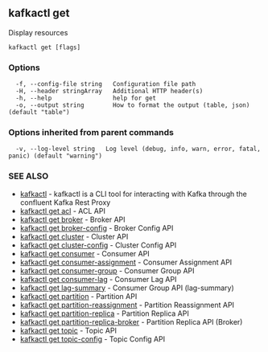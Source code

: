 ## kafkactl get

Display resources

```
kafkactl get [flags]
```

### Options

```
  -f, --config-file string   Configuration file path
  -H, --header stringArray   Additional HTTP header(s)
  -h, --help                 help for get
  -o, --output string        How to format the output (table, json) (default "table")
```

### Options inherited from parent commands

```
  -v, --log-level string   Log level (debug, info, warn, error, fatal, panic) (default "warning")
```

### SEE ALSO

* [kafkactl](kafkactl.md)	 - kafkactl is a CLI tool for interacting with Kafka through the confluent Kafka Rest Proxy
* [kafkactl get acl](kafkactl_get_acl.md)	 - ACL API
* [kafkactl get broker](kafkactl_get_broker.md)	 - Broker API
* [kafkactl get broker-config](kafkactl_get_broker-config.md)	 - Broker Config API
* [kafkactl get cluster](kafkactl_get_cluster.md)	 - Cluster API
* [kafkactl get cluster-config](kafkactl_get_cluster-config.md)	 - Cluster Config API
* [kafkactl get consumer](kafkactl_get_consumer.md)	 - Consumer API
* [kafkactl get consumer-assignment](kafkactl_get_consumer-assignment.md)	 - Consumer Assignment API
* [kafkactl get consumer-group](kafkactl_get_consumer-group.md)	 - Consumer Group API
* [kafkactl get consumer-lag](kafkactl_get_consumer-lag.md)	 - Consumer Lag API
* [kafkactl get lag-summary](kafkactl_get_lag-summary.md)	 - Consumer Group API (lag-summary)
* [kafkactl get partition](kafkactl_get_partition.md)	 - Partition API
* [kafkactl get partition-reassignment](kafkactl_get_partition-reassignment.md)	 - Partition Reassignment API
* [kafkactl get partition-replica](kafkactl_get_partition-replica.md)	 - Partition Replica API
* [kafkactl get partition-replica-broker](kafkactl_get_partition-replica-broker.md)	 - Partition Replica API (Broker)
* [kafkactl get topic](kafkactl_get_topic.md)	 - Topic API
* [kafkactl get topic-config](kafkactl_get_topic-config.md)	 - Topic Config API

